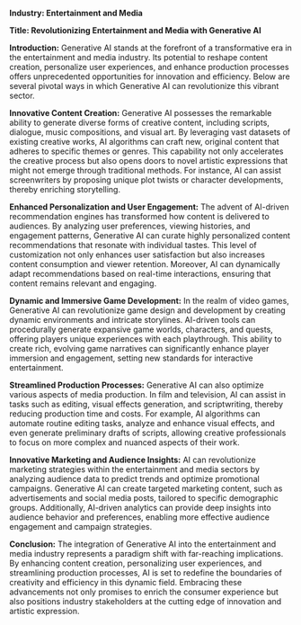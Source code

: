**Industry: Entertainment and Media**

**Title: Revolutionizing Entertainment and Media with Generative AI**

**Introduction:**
Generative AI stands at the forefront of a transformative era in the entertainment and media industry. Its potential to reshape content creation, personalize user experiences, and enhance production processes offers unprecedented opportunities for innovation and efficiency. Below are several pivotal ways in which Generative AI can revolutionize this vibrant sector.

**Innovative Content Creation:**
Generative AI possesses the remarkable ability to generate diverse forms of creative content, including scripts, dialogue, music compositions, and visual art. By leveraging vast datasets of existing creative works, AI algorithms can craft new, original content that adheres to specific themes or genres. This capability not only accelerates the creative process but also opens doors to novel artistic expressions that might not emerge through traditional methods. For instance, AI can assist screenwriters by proposing unique plot twists or character developments, thereby enriching storytelling.

**Enhanced Personalization and User Engagement:**
The advent of AI-driven recommendation engines has transformed how content is delivered to audiences. By analyzing user preferences, viewing histories, and engagement patterns, Generative AI can curate highly personalized content recommendations that resonate with individual tastes. This level of customization not only enhances user satisfaction but also increases content consumption and viewer retention. Moreover, AI can dynamically adapt recommendations based on real-time interactions, ensuring that content remains relevant and engaging.

**Dynamic and Immersive Game Development:**
In the realm of video games, Generative AI can revolutionize game design and development by creating dynamic environments and intricate storylines. AI-driven tools can procedurally generate expansive game worlds, characters, and quests, offering players unique experiences with each playthrough. This ability to create rich, evolving game narratives can significantly enhance player immersion and engagement, setting new standards for interactive entertainment.

**Streamlined Production Processes:**
Generative AI can also optimize various aspects of media production. In film and television, AI can assist in tasks such as editing, visual effects generation, and scriptwriting, thereby reducing production time and costs. For example, AI algorithms can automate routine editing tasks, analyze and enhance visual effects, and even generate preliminary drafts of scripts, allowing creative professionals to focus on more complex and nuanced aspects of their work.

**Innovative Marketing and Audience Insights:**
AI can revolutionize marketing strategies within the entertainment and media sectors by analyzing audience data to predict trends and optimize promotional campaigns. Generative AI can create targeted marketing content, such as advertisements and social media posts, tailored to specific demographic groups. Additionally, AI-driven analytics can provide deep insights into audience behavior and preferences, enabling more effective audience engagement and campaign strategies.

**Conclusion:**
The integration of Generative AI into the entertainment and media industry represents a paradigm shift with far-reaching implications. By enhancing content creation, personalizing user experiences, and streamlining production processes, AI is set to redefine the boundaries of creativity and efficiency in this dynamic field. Embracing these advancements not only promises to enrich the consumer experience but also positions industry stakeholders at the cutting edge of innovation and artistic expression.